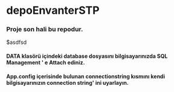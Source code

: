 # depoEnvanterSTP

### Proje son hali bu repodur. 
$asdfsd
#### DATA klasörü içindeki database dosyasını bilgisayarınızda SQL Management ' e Attach ediniz.
#### App.config içerisinde bulunan connectionstring kısmını kendi bilgisayarınızın connection string' ini uyarlayın.
